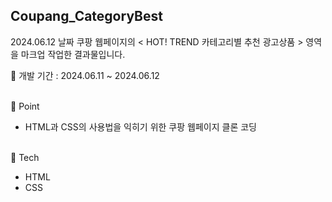 ## Coupang_CategoryBest

2024.06.12 날짜 쿠팡 웹페이지의 < HOT! TREND 카테고리별 추천 광고상품 > 영역을 마크업 작업한 결과물입니다.
<br/>

📅 개발 기간 : 2024.06.11 ~ 2024.06.12

<br/>
📌 Point

- HTML과 CSS의 사용법을 익히기 위한 쿠팡 웹페이지 클론 코딩

<br/>
🔨 Tech

- HTML
- CSS
